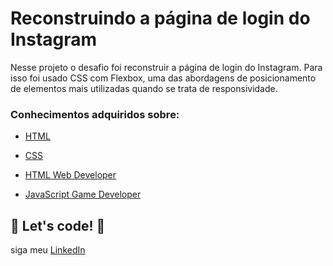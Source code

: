 # Reconstruindo a página de login do Instagram 

Nesse projeto  o desafio foi reconstruir a página de login do Instagram. Para isso foi usado CSS com Flexbox, uma das abordagens de posicionamento de elementos mais utilizadas quando se trata de responsividade. 

### Conhecimentos adquiridos sobre:

* [HTML](https://www.w3schools.com/html/)

* [CSS](https://developer.mozilla.org/pt-BR/docs/Web/CSS)

* [HTML Web Developer](https://web.digitalinnovation.one/track/html-web-developer?tab=path)

* [JavaScript Game Developer](https://web.digitalinnovation.one/track/javascript-game-developer?tab=path)

  

## 🚀 Let's code! 🚀

siga meu [LinkedIn](https://www.linkedin.com/in/mads1974/)

